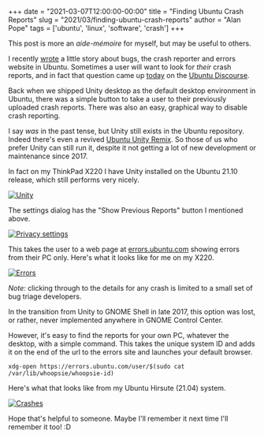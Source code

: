 +++
date = "2021-03-07T12:00:00-00:00"
title = "Finding Ubuntu Crash Reports"
slug = "2021/03/finding-ubuntu-crash-reports"
author = "Alan Pope"
tags = ['ubuntu', 'linux', 'software', 'crash']
+++

This post is more an *aide-mémoire* for myself, but may be useful to others. 

I recently [wrote](/blog/2021/02/a-tale-of-two-updates/) a little story about bugs, the crash reporter and errors website in Ubuntu. Sometimes a user will want to look for *their* crash reports, and in fact that question came up [today](https://discourse.ubuntu.com/t/how-to-add-more-info-to-an-uploaded-crash-report/21263?u=popey) on the [Ubuntu Discourse](https://discourse.ubuntu.com/).

Back when we shipped Unity desktop as the default desktop environment in Ubuntu, there was a simple button to take a user to their previously uploaded crash reports. There was also an easy, graphical way to disable crash reporting. 

I say *was* in the past tense, but Unity still exists in the Ubuntu repository. Indeed there's even a revived [Ubuntu Unity Remix](https://ubuntuunity.org/). So those of us who prefer Unity can still run it, despite it not getting a lot of new development or maintenance since 2017.

In fact on my ThinkPad X220 I have Unity installed on the Ubuntu 21.10 release, which still performs very nicely.

[![Unity](/blog/images/2021-03-07/unity.png)](/blog/images/2021-03-07/unity.png)

The settings dialog has the "Show Previous Reports" button I mentioned above.

[![Privacy settings](/blog/images/2021-03-07/privacy.png)](/blog/images/2021-03-07/privacy.png)

This takes the user to a web page at [errors.ubuntu.com](https://errors.ubuntu.com/) showing errors from their PC only. Here's what it looks like for me on my X220.

[![Errors](/blog/images/2021-03-07/errors.png)](/blog/images/2021-03-07/errors.png)

*Note:* clicking through to the details for any crash is limited to a small set of bug triage developers. 

In the transition from Unity to GNOME Shell in late 2017, this option was lost, or rather, never implemented anywhere in GNOME Control Center.

However, it's easy to find the reports for your own PC, whatever the desktop, with a simple command. This takes the unique system ID and adds it on the end of the url to the errors site and launches your default browser.

`xdg-open https://errors.ubuntu.com/user/$(sudo cat /var/lib/whoopsie/whoopsie-id)`

Here's what that looks like from my Ubuntu Hirsute (21.04) system.

[![Crashes](/blog/images/2021-03-07/crashes.png)](/blog/images/2021-03-07/crashes.png)

Hope that's helpful to someone. Maybe I'll remember it next time I'll remember it too! :D